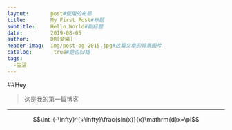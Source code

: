 ```yaml
---
layout:       post#使用的布局
title:        My First Post#标题
subtitle:     Hello World#副标题
date:         2019-08-05
author:       DR[梦曦]
header-imag:  img/post-bg-2015.jpg#这篇文章的背景图片
catalog:       true#是否归档
tags:
  -生活
---
```

##Hey
>这是我的第一篇博客
--------------
$$\int_{-\infty}^{+\infty}\frac{sin(x)}{x}\mathrm{d}x=\pi$$
